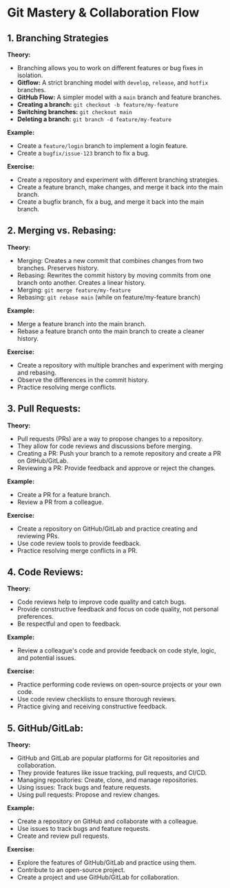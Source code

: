 # Git Mastery & Collaboration Flow

## 1. Branching Strategies

**Theory:**

- Branching allows you to work on different features or bug fixes in isolation.
- **Gitflow:** A strict branching model with `develop`, `release`, and `hotfix` branches.
- **GitHub Flow:** A simpler model with a `main` branch and feature branches.
- **Creating a branch:** `git checkout -b feature/my-feature`
- **Switching branches:** `git checkout main`
- **Deleting a branch:** `git branch -d feature/my-feature`

**Example:**

- Create a `feature/login` branch to implement a login feature.
- Create a `bugfix/issue-123` branch to fix a bug.

**Exercise:**

- Create a repository and experiment with different branching strategies.
- Create a feature branch, make changes, and merge it back into the main branch.
- Create a bugfix branch, fix a bug, and merge it back into the main branch.

## 2. Merging vs. Rebasing:

**Theory:**

- Merging: Creates a new commit that combines changes from two branches. Preserves history.
- Rebasing: Rewrites the commit history by moving commits from one branch onto another. Creates a linear history.
- Merging: `git merge feature/my-feature`
- Rebasing: `git rebase main` (while on feature/my-feature branch)

**Example:**

- Merge a feature branch into the main branch.
- Rebase a feature branch onto the main branch to create a cleaner history.

**Exercise:**

- Create a repository with multiple branches and experiment with merging and rebasing.
- Observe the differences in the commit history.
- Practice resolving merge conflicts.

## 3. Pull Requests:

**Theory:**

- Pull requests (PRs) are a way to propose changes to a repository.
- They allow for code reviews and discussions before merging.
- Creating a PR: Push your branch to a remote repository and create a PR on GitHub/GitLab.
- Reviewing a PR: Provide feedback and approve or reject the changes.

**Example:**

- Create a PR for a feature branch.
- Review a PR from a colleague.

**Exercise:**

- Create a repository on GitHub/GitLab and practice creating and reviewing PRs.
- Use code review tools to provide feedback.
- Practice resolving merge conflicts in a PR.

## 4. Code Reviews:

**Theory:**

- Code reviews help to improve code quality and catch bugs.
- Provide constructive feedback and focus on code quality, not personal preferences.
- Be respectful and open to feedback.

**Example:**

- Review a colleague's code and provide feedback on code style, logic, and potential issues.

**Exercise:**

- Practice performing code reviews on open-source projects or your own code.
- Use code review checklists to ensure thorough reviews.
- Practice giving and receiving constructive feedback.

## 5. GitHub/GitLab:

**Theory:**

- GitHub and GitLab are popular platforms for Git repositories and collaboration.
- They provide features like issue tracking, pull requests, and CI/CD.
- Managing repositories: Create, clone, and manage repositories.
- Using issues: Track bugs and feature requests.
- Using pull requests: Propose and review changes.

**Example:**

- Create a repository on GitHub and collaborate with a colleague.
- Use issues to track bugs and feature requests.
- Create and review pull requests.

**Exercise:**

- Explore the features of GitHub/GitLab and practice using them.
- Contribute to an open-source project.
- Create a project and use GitHub/GitLab for collaboration.
